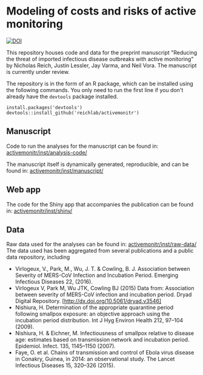 # Modeling of costs and risks of active monitoring

[![DOI](https://zenodo.org/badge/48653754.svg)](https://zenodo.org/badge/latestdoi/48653754)

This repository houses code and data for the preprint manuscript "Reducing the threat of imported infectious disease outbreaks with active monitoring" by Nicholas Reich, Justin Lessler, Jay Varma, and Neil Vora. The manuscript is currently under review.

The repository is in the form of an R package, which can be installed using the following commands. You only need to run the first line if you don't already have the `devtools` package installed.
```
install.packages('devtools')
devtools::install_github('reichlab/activemonitr')
```

## Manuscript
Code to run the analyses for the manuscript can be found in: 
[activemonitr/inst/analysis-code/](https://github.com/reichlab/activemonitr/tree/master/inst/analysis-code)

The manuscript itself is dynamically generated, reproducible, and can be found in: 
[activemonitr/inst/manuscript/](https://github.com/reichlab/activemonitr/blob/master/inst/manuscript/active-monitoring.Rmd)

## Web app
The code for the Shiny app that accompanies the publication can be found in:
[activemonitr/inst/shiny/](https://github.com/reichlab/activemonitr/tree/master/inst/shiny)

## Data
Raw data used for the analyses can be found in: 
[activemonitr/inst/raw-data/](https://github.com/reichlab/activemonitr/tree/master/inst/raw-data)
The data used has been aggregated from several publications and a public data repository, including

 - Virlogeux, V., Park, M., Wu, J. T. & Cowling, B. J. Association between Severity of MERS-CoV Infection and Incubation Period. Emerging Infectious Diseases 22, (2016).
 - Virlogeux V, Park M, Wu JTK, Cowling BJ (2015) Data from: Association between severity of MERS-CoV infection and incubation period. Dryad Digital Repository. [http://dx.doi.org/10.5061/dryad.v3546]
 - Nishiura, H. Determination of the appropriate quarantine period following smallpox exposure: an objective approach using the incubation period distribution. Int J Hyg Environ Health 212, 97–104 (2009).
 - Nishiura, H. & Eichner, M. Infectiousness of smallpox relative to disease age: estimates based on transmission network and incubation period. Epidemiol. Infect. 135, 1145–1150 (2007).
 - Faye, O. et al. Chains of transmission and control of Ebola virus disease in Conakry, Guinea, in 2014: an observational study. The Lancet Infectious Diseases 15, 320–326 (2015).

